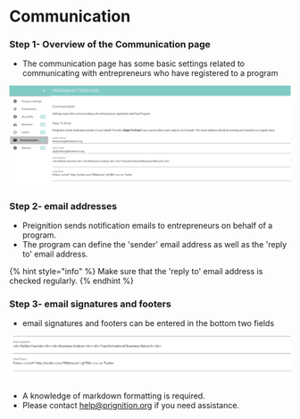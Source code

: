 # Communication

### Step 1- Overview of the Communication page

* The communication page has some basic settings  related to communicating with entrepreneurs who have registered to a program

![](<../../../../.gitbook/assets/image (136).png>)

### Step 2-  email addresses

* Preignition sends notification emails to entrepreneurs on behalf of a program.
* The program can define the 'sender' email address as well as the 'reply to' email address.

{% hint style="info" %}
Make sure that the 'reply to' email address is checked regularly.
{% endhint %}

### Step 3-  email signatures and footers

* email signatures and footers can be entered in the bottom two fields

![](<../../../../.gitbook/assets/image (137).png>)

* A knowledge of markdown formatting is required.
* Please contact help@prignition.org if you need assistance.
